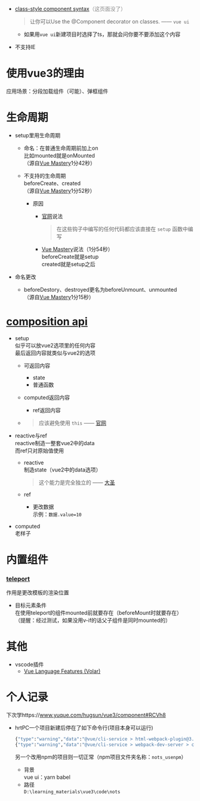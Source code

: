 - [class-style component syntax](https://vuejs.org/v2/guide/typescript.html#Class-Style-Vue-Components)<span style='opacity:.5'>（这页面没了）</span>  

  > 让你可以Use the @Component decorator on classes. —— `vue ui`

  - 如果用`vue ui`新建项目时选择了ts，那就会问你要不要添加这个内容
    




- 不支持IE





# 使用vue3的理由

应用场景：分段加载组件（可能）、弹框组件



# 生命周期

- setup里用生命周期  
  
  - 命名：在普通生命周期前加上on  
    比如mounted就是onMounted  
    （源自[Vue Mastery](https://www.vuemastery.com/courses/vue-3-essentials/lifecycle-hooks/)1分42秒）
  
  - 不支持的生命周期  
    beforeCreate、created  
    （源自[Vue Mastery](https://www.vuemastery.com/courses/vue-3-essentials/lifecycle-hooks/)1分52秒）
  
    - 原因  
  
      - [官网](https://v3.cn.vuejs.org/guide/composition-api-lifecycle-hooks.html)说法
  
        > 在这些钩子中编写的任何代码都应该直接在 `setup` 函数中编写
  
      - [Vue Mastery](https://www.vuemastery.com/courses/vue-3-essentials/lifecycle-hooks/)说法（1分54秒）  
        beforeCreate就是setup  
        created就是setup之后
  
- 命名更改

  - beforeDestory、destroyed更名为beforeUnmount、unmounted  
    （源自[Vue Mastery](https://www.vuemastery.com/courses/vue-3-essentials/lifecycle-hooks/)1分15秒）



# [composition api](https://www.yuque.com/hugsun/vue3/composition)



- setup  
  似乎可以放vue2选项里的任何内容  
  最后返回内容就类似与vue2的选项

  - 可返回内容
    - state
    - 普通函数
  - computed返回内容
    
    - ref返回内容
    
  - > 应该避免使用 `this` —— [官网](https://v3.cn.vuejs.org/guide/composition-api-introduction.html#setup-%E7%BB%84%E4%BB%B6%E9%80%89%E9%A1%B9)
  
- reactive与ref  
  reactive制造一整套vue2中的data  
  而ref只对原始值使用  
  
  - reactive  
    制造state（vue2中的data选项）  
    
    > 这个能力是完全独立的 —— [大圣](https://www.yuque.com/hugsun/vue3/composition#NhZ0H)
    
  - ref  
    
    - 更改数据  
      示例：`数据.value=10`
  
- computed  
  老样子



# 内置组件

### [teleport](https://v3.cn.vuejs.org/api/built-in-components.html#teleport)

作用是更改模板的渲染位置

- 目标元素条件  
  在使用teleport的组件mounted前就要存在（beforeMount时就要存在）  
  （提醒：经过测试，如果没用v-if的话父子组件是同时mounted的）



# 其他

- vscode插件
  - [Vue Language Features (Volar)](https://marketplace.visualstudio.com/items?itemName=vue.volar)



# 个人记录

下次学https://www.yuque.com/hugsun/vue3/component#RCVh8

- hrtPC一个项目新建后停在了如下命令行(项目本身可以运行)  

  ```cmd
  {"type":"warning","data":"@vue/cli-service > html-webpack-plugin@3.2.0: 3.x is no longer supported"}
  {"type":"warning","data":"@vue/cli-service > webpack-dev-server > chokidar@2.1.8: Chokidar 2 will break on node v14+. Upgrade to chokidar 3 with 15x less dependencies."}
  
  ```

  另一个改用npm的项目则一切正常（npm项目文件夹名称：`nots_usenpm`）

  - 背景  
    vue ui：yarn babel
  - 路径  
    `D:\learning_materials\vue3\code\nots`

